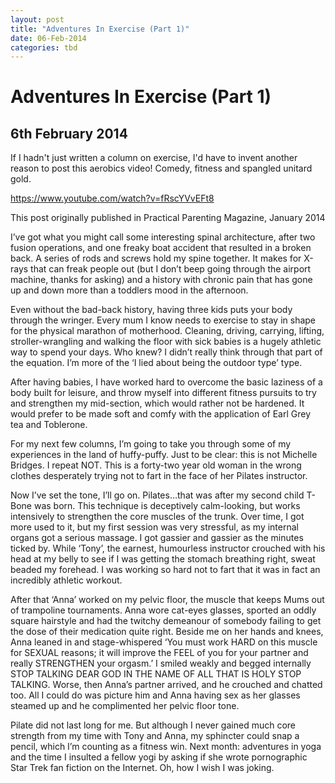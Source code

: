 ```yaml
---
layout: post
title: "Adventures In Exercise (Part 1)"
date: 06-Feb-2014
categories: tbd
---
```


# Adventures In Exercise (Part 1)

## 6th February 2014

If I hadn't just written a column on exercise,   I'd have to invent another reason to post this aerobics video! Comedy,   fitness and spangled unitard gold.

https://www.youtube.com/watch?v=fRscYVvEFt8

This post originally published in Practical Parenting Magazine,   January 2014

I’ve got what you might call some interesting spinal architecture, after two fusion operations, and one freaky boat accident that resulted in a broken back. A series of rods and screws hold my spine together. It makes for X-rays that can freak people out (but I don’t beep going through the airport machine, thanks for asking) and a history with chronic pain that has gone up and down more than a toddlers mood in the afternoon.

Even without the bad-back history, having three kids puts your body through the wringer. Every mum I know needs to exercise to stay in shape for the physical marathon of motherhood. Cleaning, driving, carrying, lifting, stroller-wrangling and walking the floor with sick babies is a hugely athletic way to spend your days. Who knew? I didn’t really think through that part of the equation. I’m more of the ‘I lied about being the outdoor type’ type.

After having babies, I have worked hard to overcome the basic laziness of a body built for leisure, and throw myself into different fitness pursuits to try and strengthen my mid-section, which would rather not be hardened. It would prefer to be made soft and comfy with the application of Earl Grey tea and Toblerone.

For my next few columns, I’m going to take you through some of my experiences in the land of huffy-puffy. Just to be clear: this is not Michelle Bridges. I repeat NOT. This is a forty-two year old woman in the wrong clothes desperately trying not to fart in the face of her Pilates instructor.

Now I’ve set the tone, I’ll go on. Pilates…that was after my second child T-Bone was born. This technique is deceptively calm-looking, but works intensively to strengthen the core muscles of the trunk. Over time, I got more used to it, but my first session was very stressful, as my internal organs got a serious massage. I got gassier and gassier as the minutes ticked by. While ‘Tony’, the earnest, humourless instructor crouched with his head at my belly to see if I was getting the stomach breathing right, sweat beaded my forehead. I was working so hard not to fart that it was in fact an incredibly athletic workout.

After that ‘Anna’ worked on my pelvic floor, the muscle that keeps Mums out of trampoline tournaments. Anna wore cat-eyes glasses, sported an oddly square hairstyle and had the twitchy demeanour of somebody failing to get the dose of their medication quite right. Beside me on her hands and knees, Anna leaned in and stage-whispered ‘You must work HARD on this muscle for SEXUAL reasons; it will improve the FEEL of you for your partner and really STRENGTHEN your orgasm.’ I smiled weakly and begged internally STOP TALKING DEAR GOD IN THE NAME OF ALL THAT IS HOLY STOP TALKING. Worse, then Anna’s partner arrived, and he crouched and chatted too. All I could do was picture him and Anna having sex as her glasses steamed up and he complimented her pelvic floor tone.

Pilate did not last long for me. But although I never gained much core strength from my time with Tony and Anna, my sphincter could snap a pencil, which I’m counting as a fitness win. Next month: adventures in yoga and the time I insulted a fellow yogi by asking if she wrote pornographic Star Trek fan fiction on the Internet. Oh, how I wish I was joking.

 

 
